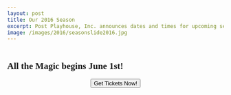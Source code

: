 ```yaml
---
layout: post
title: Our 2016 Season
excerpt: Post Playhouse, Inc. announces dates and times for upcoming season.
image: /images/2016/seasonslide2016.jpg
---
```


<img src="{{ site.baseurl }}/images/2016/seasonslide2016.jpg" alt="">
<h2 style="font-family:azo-sans-uber">All the Magic begins June 1st!</h2>
<p>
  <form style="text-align:center" action="http://postplayhousetickets.com" method="link">
    <button class="online">Get Tickets Now!</button>
  </form>
</p>
